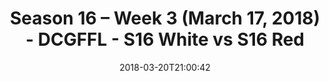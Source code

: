 ---
title: Season 16 – Week 3 (March 17, 2018) - DCGFFL - S16 White vs S16 Red
teams-score:
- team: _teams/s16-white.md
  score: 19
- team: _teams/s16-red.md
  score: 24
mvp: Reggie Stewart, Brandon Waggoner
game-ball: Marvin Washington, Steve Gong
season: 16
week: 3
date: '2018-03-20T21:00:42'
pageid: season-16-week-3-march-17-2018-6368-vs-6364
---